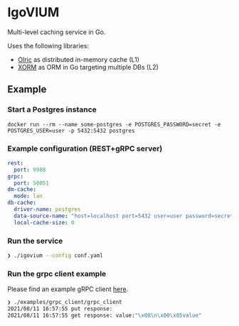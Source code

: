 # IgoVIUM

Multi-level caching service in Go.

Uses the following libraries:
* [Olric](https://github.com/buraksezer/olric) as distributed in-memory cache (L1)
* [XORM](https://gitea.com/xorm/xorm) as ORM in Go targeting multiple DBs (L2)

## Example

### Start a Postgres instance

```
docker run --rm --name some-postgres -e POSTGRES_PASSWORD=secret -e POSTGRES_USER=user -p 5432:5432 postgres
```

### Example configuration (REST+gRPC server)

```yaml
rest:
  port: 9988
grpc:
  port: 50051
dm-cache:
  mode: lan
db-cache:
  driver-name: postgres
  data-source-name: "host=localhost port=5432 user=user password=secret dbname=user sslmode=disable"
  local-cache-size: 0
```

### Run the service

```bash
❯ ./igovium --config conf.yaml
```

### Run the grpc client example
Please find an example gRPC client [here](examples/grpc_client/client.go).

```bash
❯ ./examples/grpc_client/grpc_client
2021/08/11 16:57:55 put response: 
2021/08/11 16:57:55 get response: value:"\x08\n\x00\x05value"
```
